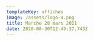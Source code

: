 ```yaml
---
templateKey: affiches
image: /assets/logo-4.png
title: Marche 28 mars 2021
date: 2020-08-30T12:49:37.743Z
---
```



